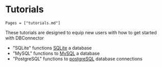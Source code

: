 # Tutorials

```@contents
Pages = ["tutorials.md"]
```

These tutorials are designed to equip new users with how to get started with DBConnector

  - "SQLite" functions [SQLite](@ref) a database 
  - "MySQL" functions to [MySQL](@ref) a database 
  - "PostgreSQL" functions to [postgreSQL](@ref) database connections